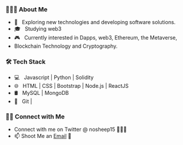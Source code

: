 
<h3> 👨🏻‍💻 About Me </h3>

- 🤔 &nbsp; Exploring new technologies and developing software solutions.
- 🎓 &nbsp; Studying web3
- 🎮 &nbsp; Currently interested in Dapps, web3, Ethereum, the Metaverse,  
- Blockchain Technology and Cryptography.
 

<h3>🛠 Tech Stack</h3>

- 💻 &nbsp; Javascript | Python | Solidity
- 🌐 &nbsp; HTML | CSS | Bootstrap | Node.js | ReactJS
- 🛢 &nbsp; MySQL | MongoDB
- 🔧 &nbsp; Git | 



### 🤝🏻 Connect with Me 

 - Connect with me on Twitter @ nosheep15 👨🏻‍💻
 - 📫 Shoot Me an [Email](mailto:nosheep@writeme.com) 💌
 




<!---
nosheep15/nosheep15 is a ✨ special ✨ repository because its `README.md` (this file) appears on your GitHub profile.
You can click the Preview link to take a look at your changes.
--->

